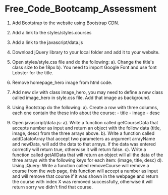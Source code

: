 # Free_Code_Bootcamp_Assessment

1) Add Bootstrap to the website using Bootstrap CDN.
2) Add a link to the styles/styles.courses
3) Add a link to the javascript/data.js
4) Download jQuery library to your local folder and add it to your website.
5) Open styles/style.css file and do the following:
    a). Change the title's class size to be 18px
    b). You need to import Google Font and use font Lobster for the title.
6) Remove homepage_hero image from html code.
7) Add new div with class image_hero, you may need to define a new class called image_hero in style.css file. Add that image as background.
8) Using Bootstrap do the following:
    a). Create a row with three columns, each one contain the these info about the course:
        - title
        - image
        - desc    

5) Open javascript/data.js:
    a).  Write a function called getCourseData that accepts number as input and return an object with the follow data (title, image, desc) from the three arrays above.
    b).  Write a function called addDatatoArray that accept two parameters as argument arrayName and newData, will add the data to that arrays. If the data was entered correctly will return true, otherwise it will return false.
    c). Write a function called getAllData that will return an object will all the data of the three arrays with the following keys for each item: (image, title, desc)
    d). Using jQuery: Write a function called removeCourse will remove a course from the web page, this function will accept a number as input and will remove that course if it was shown in the webpage and return the course with index X was removed successfully, otherwise it will return sorry we didn't find that course.
